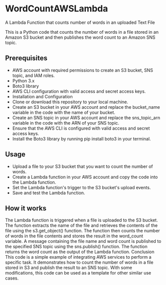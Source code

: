 # WordCountAWSLambda
A Lambda Function that counts number of words in an uploaded Text File 

This is a Python code that counts the number of words in a file stored in an Amazon S3 bucket and then publishes the word count to an Amazon SNS topic.

## Prerequisites
- AWS account with required permissions to create an S3 bucket, SNS topic, and IAM roles.
- Python 3.x
- Boto3 library
- AWS CLI configuration with valid access and secret access keys.
- Installation and Configuration
- Clone or download this repository to your local machine.
- Create an S3 bucket in your AWS account and replace the bucket_name variable in the code with the name of your bucket.
- Create an SNS topic in your AWS account and replace the sns_topic_arn variable in the code with the ARN of your SNS topic.
- Ensure that the AWS CLI is configured with valid access and secret access keys.
- Install the Boto3 library by running pip install boto3 in your terminal.
## Usage
- Upload a file to your S3 bucket that you want to count the number of words.
- Create a Lambda function in your AWS account and copy the code into the Lambda function.
- Set the Lambda function's trigger to the S3 bucket's upload events.
- Save and test the Lambda function.
## How it works
The Lambda function is triggered when a file is uploaded to the S3 bucket.
The function extracts the name of the file and retrieves the contents of the file using the s3.get_object() function.
The function then counts the number of words in the file contents and stores the result in the word_count variable.
A message containing the file name and word count is published to the specified SNS topic using the sns.publish() function.
The function returns the word count as the output of the Lambda function.
Conclusion
This code is a simple example of integrating AWS services to perform a specific task. It demonstrates how to count the number of words in
a file stored in S3 and publish the result to an SNS topic. With some modifications, this code can be used as a template for other similar use cases.
